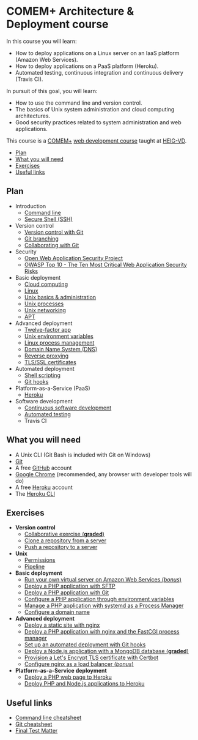 # COMEM+ Architecture & Deployment course

In this course you will learn:

* How to deploy applications on a Linux server on an IaaS platform (Amazon Web Services).
* How to deploy applications on a PaaS platform (Heroku).
* Automated testing, continuous integration and continuous delivery (Travis CI).

In pursuit of this goal, you will learn:

* How to use the command line and version control.
* The basics of Unix system administration and cloud computing architectures.
* Good security practices related to system administration and web applications.

This course is a [COMEM+][comem] [web development course][comem-webdev] taught at [HEIG-VD][heig].

<!-- START doctoc generated TOC please keep comment here to allow auto update -->
<!-- DON'T EDIT THIS SECTION, INSTEAD RE-RUN doctoc TO UPDATE -->


- [Plan](#plan)
- [What you will need](#what-you-will-need)
- [Exercises](#exercises)
- [Useful links](#useful-links)

<!-- END doctoc generated TOC please keep comment here to allow auto update -->



## Plan

* Introduction
  * [Command line](https://mediacomem.github.io/comem-webdev-docs/2018-2019/subjects/cli?home=MediaComem%2Fcomem-archidep%23readme)
  * [Secure Shell (SSH)](https://mediacomem.github.io/comem-webdev-docs/2018-2019/subjects/ssh?home=MediaComem%2Fcomem-archidep%23readme)
* Version control
  * [Version control with Git](https://mediacomem.github.io/comem-webdev-docs/2018-2019/subjects/git?home=MediaComem%2Fcomem-archidep%23readme)
  * [Git branching](https://mediacomem.github.io/comem-webdev-docs/2018-2019/subjects/git-branching?home=MediaComem%2Fcomem-archidep%23readme)
  * [Collaborating with Git](https://mediacomem.github.io/comem-webdev-docs/2018-2019/subjects/git-collaborating?home=MediaComem%2Fcomem-archidep%23readme)
* Security
  * [Open Web Application Security Project][owasp]
  * [OWASP Top 10 - The Ten Most Critical Web Application Security Risks][owasp-top10]
* Basic deployment
  * [Cloud computing](https://mediacomem.github.io/comem-webdev-docs/2018-2019/subjects/cloud?home=MediaComem%2Fcomem-archidep%23readme)
  * [Linux](https://mediacomem.github.io/comem-webdev-docs/2018-2019/subjects/linux?home=MediaComem%2Fcomem-archidep%23readme)
  * [Unix basics & administration](https://mediacomem.github.io/comem-webdev-docs/2018-2019/subjects/unix-admin?home=MediaComem%2Fcomem-archidep%23readme)
  * [Unix processes](https://mediacomem.github.io/comem-webdev-docs/2018-2019/subjects/unix-processes?home=MediaComem%2Fcomem-archidep%23readme)
  * [Unix networking](https://mediacomem.github.io/comem-webdev-docs/2018-2019/subjects/unix-networking?home=MediaComem%2Fcomem-archidep%23readme)
  * [APT](https://mediacomem.github.io/comem-webdev-docs/2018-2019/subjects/apt?home=MediaComem%2Fcomem-archidep%23readme)
* Advanced deployment
  * [Twelve-factor app][12factor]
  * [Unix environment variables](https://mediacomem.github.io/comem-webdev-docs/2018-2019/subjects/unix-env-vars?home=MediaComem%2Fcomem-archidep%23readme)
  * [Linux process management](https://mediacomem.github.io/comem-webdev-docs/2018-2019/subjects/linux-process-management?home=MediaComem%2Fcomem-archidep%23readme)
  * [Domain Name System (DNS)](https://mediacomem.github.io/comem-webdev-docs/2018-2019/subjects/dns?home=MediaComem%2Fcomem-archidep%23readme)
  * [Reverse proxying](https://mediacomem.github.io/comem-webdev-docs/2018-2019/subjects/reverse-proxy?home=MediaComem%2Fcomem-archidep%23readme)
  * [TLS/SSL certificates](https://mediacomem.github.io/comem-webdev-docs/2018-2019/subjects/ssl?home=MediaComem%2Fcomem-archidep%23readme)
* Automated deployment
  * [Shell scripting](https://mediacomem.github.io/comem-webdev-docs/2018-2019/subjects/shell-scripting?home=MediaComem%2Fcomem-archidep%23readme)
  * [Git hooks](https://mediacomem.github.io/comem-webdev-docs/2018-2019/subjects/git-hooks?home=MediaComem%2Fcomem-archidep%23readme)
* Platform-as-a-Service (PaaS)
  * [Heroku](https://mediacomem.github.io/comem-webdev-docs/2018-2019/subjects/heroku?home=MediaComem%2Fcomem-archidep%23readme)
* Software development
  * [Continuous software development](https://mediacomem.github.io/comem-webdev-docs/2018-2019/subjects/continuous?home=MediaComem%2Fcomem-archidep%23readme)
  * [Automated testing](https://mediacomem.github.io/comem-webdev-docs/2018-2019/subjects/automated-testing?home=MediaComem%2Fcomem-archidep%23readme)
  * Travis CI



## What you will need

* A Unix CLI (Git Bash is included with Git on Windows)
* [Git][git-downloads]
* A free [GitHub][github] account
* [Google Chrome][chrome] (recommended, any browser with developer tools will do)
* A free [Heroku][heroku] account
* The [Heroku CLI][heroku-cli]



## Exercises

* **Version control**
  * [Collaborative exercise (**graded**)](https://github.com/MediaComem/comem-archidep-php-todo-exercise)
  * [Clone a repository from a server](ex/git-clone-from-server.md)
  * [Push a repository to a server](ex/git-push-to-server.md)
* **Unix**
  * [Permissions](ex/unix-permissions.md)
  * [Pipeline](ex/unix-pipeline.md)
* **Basic deployment**
  * [Run your own virtual server on Amazon Web Services (*bonus*)](ex/aws-setup.md)
  * [Deploy a PHP application with SFTP](ex/sftp-deployment.md)
  * [Deploy a PHP application with Git](ex/git-clone-deployment.md)
  * [Configure a PHP application through environment variables](ex/config-through-environment.md)
  * [Manage a PHP application with systemd as a Process Manager](ex/systemd-deployment.md)
  * [Configure a domain name](ex/dns-configuration.md)
* **Advanced deployment**
  * [Deploy a static site with nginx](ex/nginx-static-deployment.md)
  * [Deploy a PHP application with nginx and the FastCGI process manager](ex/nginx-php-fpm-deployment.md)
  * [Set up an automated deployment with Git hooks](ex/git-automated-deployment.md)
  * [Deploy a Node.js application with a MongoDB database (**graded**)](ex/one-chat-room-deployment.md)
  * [Provision a Let's Encrypt TLS certificate with Certbot](ex/certbot-deployment.md)
  * [Configure nginx as a load balancer (*bonus*)](ex/load-balancing-deployment.md)
* **Platform-as-a-Service deployment**
  * [Deploy a PHP web page to Heroku](https://github.com/MediaComem/php-hello-world-form)
  * [Deploy PHP and Node.js applications to Heroku](ex/heroku-deployment.md)



## Useful links

* [Command line cheatsheet][cli-cheatsheet]
* [Git cheatsheet][git-cheatsheet]
* [Final Test Matter](TEST-MATTER.md)



[12factor]: https://12factor.net
[chrome]: https://www.google.com/chrome/
[cli-cheatsheet]: https://github.com/MediaComem/comem-webdev/blob/master/CLI-CHEATSHEET.md
[comem]: http://www.heig-vd.ch/comem
[comem-webdev]: https://github.com/MediaComem/comem-webdev
[git-cheatsheet]: https://github.com/MediaComem/comem-webdev/blob/master/GIT-CHEATSHEET.md
[git-downloads]: https://git-scm.com/downloads
[github]: https://github.com
[heroku]: https://www.heroku.com/home
[heroku-cli]: https://devcenter.heroku.com/articles/heroku-cli
[heig]: http://www.heig-vd.ch
[owasp]: https://www.owasp.org/
[owasp-top10]: https://www.owasp.org/images/7/72/OWASP_Top_10-2017_%28en%29.pdf.pdf

